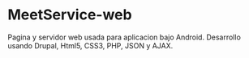 # MeetService-web
Pagina y servidor web usada para aplicacion bajo Android.
Desarrollo usando Drupal, Html5, CSS3, PHP, JSON y AJAX.
